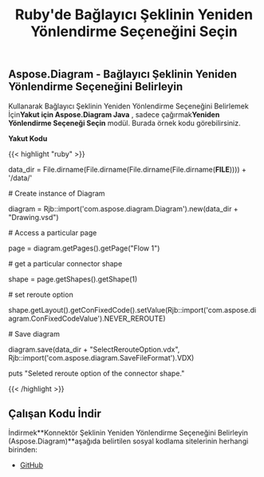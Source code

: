 ﻿---
title: Ruby'de Bağlayıcı Şeklinin Yeniden Yönlendirme Seçeneğini Seçin
type: docs
weight: 90
url: /tr/java/select-reroute-option-of-the-connector-shape-in-ruby/
---
## **Aspose.Diagram - Bağlayıcı Şeklinin Yeniden Yönlendirme Seçeneğini Belirleyin**
 Kullanarak Bağlayıcı Şeklinin Yeniden Yönlendirme Seçeneğini Belirlemek İçin**Yakut için Aspose.Diagram Java** , sadece çağırmak**Yeniden Yönlendirme Seçeneği Seçin** modül. Burada örnek kodu görebilirsiniz.

**Yakut Kodu**

{{< highlight "ruby" >}}

 data_dir = File.dirname(File.dirname(File.dirname(File.dirname(__FILE__)))) + '/data/'

\# Create instance of Diagram

diagram = Rjb::import('com.aspose.diagram.Diagram').new(data_dir + "Drawing.vsd")

\# Access a particular page

page = diagram.getPages().getPage("Flow 1")

\# get a particular connector shape

shape = page.getShapes().getShape(1)

\# set reroute option

shape.getLayout().getConFixedCode().setValue(Rjb::import('com.aspose.diagram.ConFixedCodeValue').NEVER_REROUTE)

\# Save diagram

diagram.save(data_dir + "SelectRerouteOption.vdx", Rjb::import('com.aspose.diagram.SaveFileFormat').VDX)

puts "Seleted reroute option of the connector shape."

{{< /highlight >}}
## **Çalışan Kodu İndir**
 İndirmek**Konnektör Şeklinin Yeniden Yönlendirme Seçeneğini Belirleyin (Aspose.Diagram)**aşağıda belirtilen sosyal kodlama sitelerinin herhangi birinden:

- [GitHub](https://github.com/asposediagram/Aspose.Diagram-for-Java/blob/master/Plugins/Aspose_Diagram_Java_for_Ruby/lib/asposediagramjava/Shapes/selectrerouteoption.rb)
